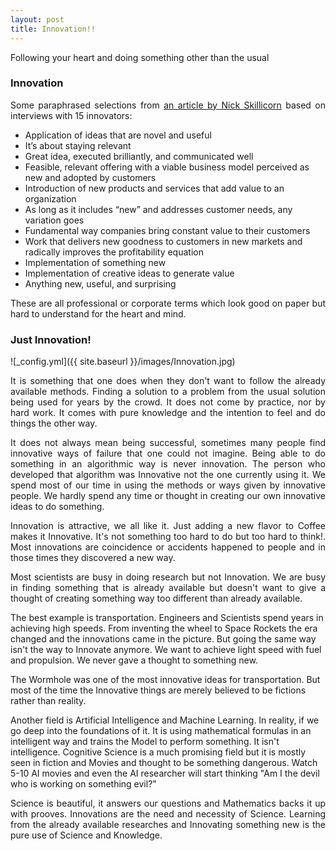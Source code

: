 ```yaml
---
layout: post
title: Innovation!!
---
```


<p style="text-align:justify;">
Following your heart and doing something other than the usual</p>

<h3>Innovation</h3>

<p style="text-align:justify;">
Some paraphrased selections from <a href="https://www.ideatovalue.com/inno/nickskillicorn/2016/03/innovation-15-experts-share-innovation-definition/">
an article by Nick Skillicorn</a> based on interviews with 15 innovators:
</p>
<ul>
  <li>Application of ideas that are novel and useful</li>
  <li>It’s about staying relevant</li>
  <li>Great idea, executed brilliantly, and communicated well</li>
  <li>Feasible, relevant offering with a viable business model perceived as new and adopted by customers</li>
  <li>Introduction of new products and services that add value to an organization</li>
  <li>As long as it includes “new” and addresses customer needs, any variation goes</li>
  <li>Fundamental way companies bring constant value to their customers</li>
  <li>Work that delivers new goodness to customers in new markets and radically improves the profitability equation</li>
  <li>Implementation of something new</li>
  <li>Implementation of creative ideas to generate value</li>
  <li>Anything new, useful, and surprising</li>
</ul>

<p style="text-align:justify;">
These are all professional or corporate terms which look good on paper but hard to understand for the heart and mind.</p>

<h3>Just Innovation!</h3>
![_config.yml]({{ site.baseurl }}/images/Innovation.jpg)

<p style="text-align:justify;">
It is something that one does when they don't want to follow the already available methods.
Finding a solution to a problem from the usual solution being used for years by the crowd.
It does not come by practice, nor by hard work. It comes with pure knowledge and the intention to feel and do things the other way.
</p>

<p style="text-align:justify;">
It does not always mean being successful, sometimes many people find innovative ways of failure that one could not imagine.
Being able to do something in an algorithmic way is never innovation. The person who developed that algorithm was Innovative not the one currently using it.
We spend most of our time in using the methods or ways given by innovative people. We hardly spend any time or thought in creating our own innovative ideas to do something.
</p>

<p style="text-align:justify;">
Innovation is attractive, we all like it. Just adding a new flavor to Coffee makes it Innovative. It's not something too hard to do but too hard to think!.
Most innovations are coincidence or accidents happened to people and in those times they discovered a new way.
</p>

<p style="text-align:justify;">
Most scientists are busy in doing research but not Innovation. We are busy in finding something that is already available but doesn't want to give a thought of 
creating something way too different than already available. <br>

The best example is transportation. Engineers and Scientists spend years in achieving high speeds. From inventing the wheel to Space Rockets the era changed and the innovations came in the picture.
But going the same way isn't the way to Innovate anymore. We want to achieve light speed with fuel and propulsion. We never gave a thought to something new.<br>

The Wormhole was one of the most innovative ideas for transportation. But most of the time the Innovative things are merely believed to be fictions rather than reality.<br>

Another field is Artificial Intelligence and Machine Learning. In reality, if we go deep into the foundations of it. It is using mathematical formulas in an intelligent way and trains the Model to perform something.
It isn't intelligence. Cognitive Science is a much promising field but it is mostly seen in fiction and Movies and thought to be something dangerous.
Watch 5-10 AI movies and even the AI researcher will start thinking "Am I the devil who is working on something evil?"
</p>

<p style="text-align:justify;">
Science is beautiful, it answers our questions and Mathematics backs it up with prooves. Innovations are the need and necessity of Science. 
Learning from the already available researches and Innovating something new is the pure use of Science and Knowledge.
</p>

